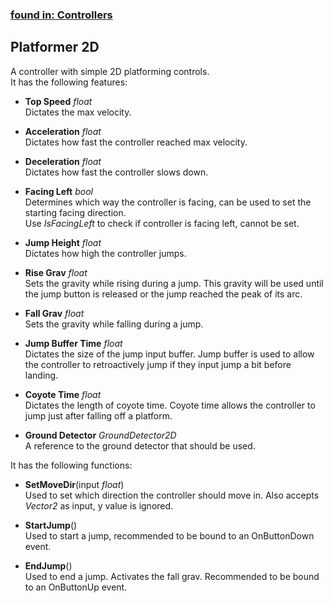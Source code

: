 ### [found in: Controllers](https://github.com/Sad-AI-dev/dev-kit_Package/blob/main/Documentation/SubPages/Controllers.md)
## Platformer 2D
A controller with simple 2D platforming controls.  
It has the following features:

- **Top Speed** *float*  
Dictates the max velocity.
- **Acceleration** *float*  
Dictates how fast the controller reached max velocity.
- **Deceleration** *float*  
Dictates how fast the controller slows down.
- **Facing Left** *bool*  
Determines which way the controller is facing, can be used to set the starting facing direction.  
Use *IsFacingLeft* to check if controller is facing left, cannot be set.

- **Jump Height** *float*  
Dictates how high the controller jumps.
- **Rise Grav** *float*  
Sets the gravity while rising during a jump. This gravity will be used until the jump button is released or the jump reached the peak of its arc.
- **Fall Grav** *float*  
Sets the gravity while falling during a jump.  

- **Jump Buffer Time** *float*  
Dictates the size of the jump input buffer. Jump buffer is used to allow the controller to retroactively jump if they input jump a bit before landing.
- **Coyote Time** *float*  
Dictates the length of coyote time. Coyote time allows the controller to jump just after falling off a platform.  

- **Ground Detector** *GroundDetector2D*  
A reference to the ground detector that should be used.

It has the following functions:

- **SetMoveDir**(input *float*)  
Used to set which direction the controller should move in. Also accepts *Vector2* as input, y value is ignored.

- **StartJump**()  
Used to start a jump, recommended to be bound to an OnButtonDown event.

- **EndJump**()  
Used to end a jump. Activates the fall grav. Recommended to be bound to an OnButtonUp event.